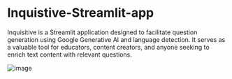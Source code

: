 # Inquistive-Streamlit-app

Inquisitive is a Streamlit application designed to facilitate question generation using Google Generative AI and language detection. It serves as a valuable tool for educators, content creators, and anyone seeking to enrich text content with relevant questions.

![image](https://github.com/user-attachments/assets/30d5d5c5-7f26-48d2-91d9-509b9ebf9b29)
